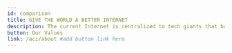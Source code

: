 ```yaml
---
id: comparison
title: GIVE THE WORLD A BETTER INTERNET
description: The current Internet is centralized to tech giants that build power-hungry data centers and exploit user data. ThreeFold looks at updating the current $3.9 Billion IT with a new paradigm that serves people and our planet.
button: Our Values
link: /aci/about #add button link here
---
```

